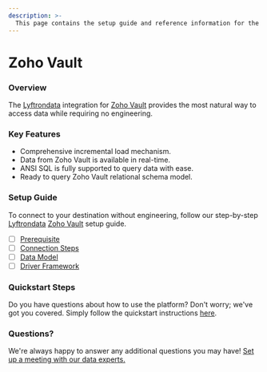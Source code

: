```yaml
---
description: >-
  This page contains the setup guide and reference information for the Zoho Vault source connector.
---
```


# Zoho Vault

### Overview

The [Lyftrondata](https://www.lyftrondata.com/) integration for [Zoho Vault](https://www.lyftrondata.com/integration/business-analytics/zoho-vault/) provides the most natural way to access data while requiring no engineering.

### Key Features

* Comprehensive incremental load mechanism.
* Data from Zoho Vault is available in real-time.&#x20;
* ANSI SQL is fully supported to query data with ease.
* Ready to query Zoho Vault relational schema model.

### Setup Guide

To connect to your destination without engineering, follow our step-by-step [Lyftrondata](https://www.lyftrondata.com/)  [Zoho Vault](https://www.lyftrondata.com/integration/business-analytics/zoho-vault/) setup guide.

* [ ] [Prerequisite](prerequisite.md)
* [ ] [Connection Steps](connection-steps.md)
* [ ] [Data Model](data-model/erd.md)
* [ ] [Driver Framework](driver-framework/)

### Quickstart Steps

Do you have questions about how to use the platform? Don't worry; we've got you covered. Simply follow the quickstart instructions [here](../README.md).

### Questions? <a href="#questions" id="questions"></a>

We're always happy to answer any additional questions you may have! [Set up a meeting with our data experts.](https://www.lyftrondata.com/book-a-meeting/)


